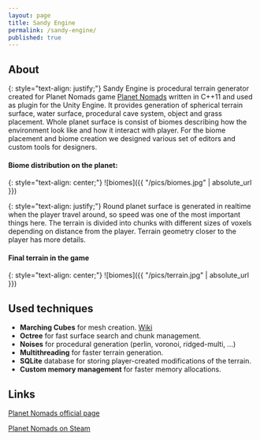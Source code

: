 ```yaml
---
layout: page
title: Sandy Engine 
permalink: /sandy-engine/
published: true
---
```


## About

{: style="text-align: justify;"}
Sandy Engine is procedural terrain generator created for Planet Nomads game [Planet Nomads](https://www.planet-nomads.com) 
written in C++11 and used as plugin for the Unity Engine. It provides generation of spherical terrain surface, water 
surface, procedural cave system, object and grass placement. Whole planet surface is consist of biomes describing how
the environment look like and how it interact with player. For the biome placement and biome creation we designed
various set of editors and custom tools for designers. 

#### Biome distribution on the planet:

{: style="text-align: center;"}
![biomes]({{ "/pics/biomes.jpg" | absolute_url }})

{: style="text-align: justify;"}
Round planet surface is generated in realtime when the player travel around, so speed was one of the most important things here. 
The terrain is divided into chunks with different sizes of voxels depending on distance from the player. Terrain geometry
closer to the player has more details.

#### Final terrain in the game 

{: style="text-align: center;"}
![biomes]({{ "/pics/terrain.jpg" | absolute_url }})


## Used techniques
- **Marching Cubes** for mesh creation. [Wiki](https://en.wikipedia.org/wiki/Marching_cubes)
- **Octree** for fast surface search and chunk management.
- **Noises** for procedural generation (perlin, voronoi, ridged-multi, ...)
- **Multithreading** for faster terrain generation.
- **SQLite** database for storing player-created modifications of the terrain.
- **Custom memory management** for faster memory allocations. 

## Links

[Planet Nomads official page](https://www.planet-nomads.com)

[Planet Nomads on Steam](http://store.steampowered.com/app/504050/Planet_Nomads/)
